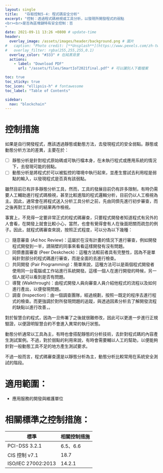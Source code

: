 ```yaml
---
layout: single
title:   "存取控制5-4: 程式碼安全分析"
excerpt: "控制：透過程式碼檢視或工具分析，以發現所開發程式的弱點
<br><br>是否為區塊鏈特有安全控制：否
" 
date: 2021-09-11 13:26 +0800 # update-time
header:
  overlay_image: /assets/images/header/background.png # 圖片
#   caption: "Photo credit: [**Unsplash**](https://www.pexels.com/zh-tw/search/earth/)" # 可以表示圖片來源
#   overlay_filter: rgba(255,255,255,0.1)
  overlay_color: "#333" # 在純黑背景
  actions:
    - label: "Download PDF"
      url: "/assets/files/SmartIoT2021final.pdf" # 可以讓別人下載檔案

toc: true
toc_sticky: true
toc_icon: "ellipsis-h" # fontawesome
toc_label: "Table of Contents"

sidebar:
  nav: "blockchain"
---
```



# 控制措施
如果是自行開發程式，應該透過靜態或動態方法，去發現程式的安全弱點。靜態或動態分析方法的差異，主要在於：

- [ ] 靜態分析是針對程式原始碼或可執行檔本身，在未執行程式或應用系統的情況下，去發現可能的弱點。
- [ ] 動態分析是將程式於可以被監控的環境中執行起來，並產生嘗試去利用程是弱點的輸入，以發現程式是否真有該弱點。

雖然目前已有許多靜態分析工具，然而，工具的發展目前仍有許多限制，有時仍需要人工輔助進行程式碼檢視，甚至比較進階的程式邏輯分析，目前仍以人工檢視為主。因此，通常會在將程式送入分析工具分析之前，先由同儕先進行初步審查，而之後再對工具分析的結果再作檢視。

事實上，不見得一定要非常正式的程式碼審查，只要程式開發者知道程式有另外的人會看，在開發上就會比較小心，當然，也會有覺得會有人在後面把關而疏忽的例子。因此，就程式碼審查來說，按照正式程度，可以分為以下幾種： 

- [ ] 隨意審查 (Ad hoc Review)：這屬於在沒有計畫的情況下進行審查，例如開發程式開發到一半，請隔壁的同事來看看這樣開發有沒有問題。
- [ ] 同儕書面審查 (Peer Deskcheck)：這種方法較前者具有完整性，因為不是單純針對部分的程式碼進行審查，而是全面的去進行檢查。
- [ ] 共同開發 (Pair Programming)：簡單來說，這種方法可以是兩個程式開發者使用同一台電腦或工作站進行系統開發。這樣一個人在進行開發的時候，另一個人就可以看到是否有問題。
- [ ] 導覽 (Walkthrough)：由程式開發人員向審查人員介紹他程式的流程以及如何進行產出，以便發現問題。
- [ ] 調查 (Inspection)：由一個調查團隊，經過規劃，按照一既定的程序去進行程式的檢查。而更強調於對所發現問題的追蹤，與透過因素分析去了解開發流程的缺點以進行改善，。

對於智慧合約程式，因為一旦佈署了之後就很難修改，因此可以更進一步進行正規驗證，以便證明智慧合約不會進入異常的執行狀態。

動態分析通常以工具為主，有時也會搭配靜態的分析技術，去針對程式碼的內容產生測試案例。不過，對於弱點的利用來說，有時會需要輔以人工的幫助，以便能夠針對一般動態工具不足的地方產生測試要求。

不過一般而言，程式碼審查還是以靜態分析為主，動態分析比較常用在系統安全測試的階段。


# 適用範圍：
- 應用服務的開發與維護單位



# 相關標準之控制措施：

|        標準        |  相關控制措施   |
| ---------------- | ------------- |
|      PCI-DSS 3.2.1      |   6.5、6.6  |
|   CIS 控制 v7.1    | 18.7 |
| ISO/IEC 27002:2013 | 14.2.1|
